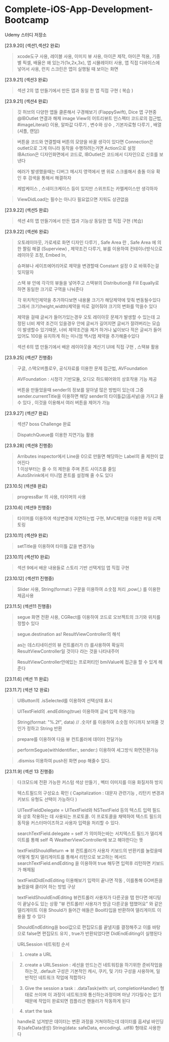 # Complete-iOS-App-Development-Bootcamp
Udemy 스터디 저장소

[23.9.20] (섹션1,섹션2 완료)
> xcode도구 사용, 레이블 사용, 이미지 뷰 사용, 아이콘 제작, 아이콘 적용, 기종별 픽셀, 배율은 왜 있는가(1x,2x,3x), 앱 시뮬레이터 사용, 앱 직접 디바이스에 넣어서 사용,
> 런치 스크린은 앱이 실행될 때 보이는 화면

[23.9.21] (섹션3 완료)
> 섹션 2의 앱 만들기에서 만든 앱과 동일 한 앱 직접 구현 ( 복습 )

[23.9.21] (섹션4 완료)
> 깃 허브의 다양한 앱들 클론해서 구경해보기 (FlappySwift), Dice 앱 구현중 @IBOutlet 연결과 해제 image View의 어트리뷰트 인스펙터 코드로의 접근법, #imageLiteral() 이용, 알파값 다루기 , 변수와 상수 , 기본자료형 다루기 , 배열 (셔플, 랜덤)

> 버튼을 코드와 연결할때 버튼의 모양을 바꿀 생각이 있다면 Connection은 outlet으로 그게 아니라 동작을 수행하려는거면 Action으로 설정<br>IBAction은 디자인화면에서 코드로, IBOutlet은 코드에서 디자인으로 신호를 보낸다

> 에러가 발생했을때는 디버그 메시지 영역에서 맨 위로 스크롤해서 충돌 이유 확인 후 검색을 통해서 해결하자

> 케밥케이스 , 스네이크케이스 등이 있지만 스위프트는 카멜케이스만 생각하자

> ViewDidLoad는 필수는 아니다 필요없으면 지워도 상관없음

[23.9.22] (섹션5 완료)
> 섹션 4의 앱 만들기에서 만든 앱과 기능상 동일한 앱 직접 구현 (복습)

[23.9.22] (섹션6 완료)
> 오토레이아웃, 가로세로 화면 디자인 다루기 , Safe Area 란 , Safe Area 에 의한 짤림 해결 (Superview) , 제약조건 다루기, 뷰를 이용하여 컨테이너방식으로 레이아웃 조정, Embed In, 

> 슈퍼뷰나 세이프에어리어로 제약을 변경할때 Constant 설정 0 로 바꿔주는걸 잊지말자

> 스택 뷰 안에 각각의 뷰들을 넣어주고 스택뷰의 Distribution을 Fill Equally로 하면 동일한 크기로 구역을 나눠준다

> 각 위치적인제약을 추가하다보면 내용물 크기가 해당제약에 맞춰 변동될수있다 그래서 크기(height,width)제약을 따로 걸어줘야 크기의 변화를 막을수 있다

> 제약을 걸때 글씨가 들어가있는경우 오토 레이아웃 문제가 발생할 수 있는데 고정된 너비 제약 조건이 있을경우 안에 글씨가 길어지면 글씨가 잘려버리는 모습이 발생할수 있기때문, 너비 제약조건을 제거 하거나 넓이보다 적은 글씨가 들어있어도 100을 유지하게 하는 미니멈 맥시멈 제약을 추가해줄수있다

> 섹션 6의 앱 만들기에서 배운 레이아웃을 계산기 UI에 직접 구현 , 스택뷰 활용

[23.9.25] (섹션7 진행중)
> 구글, 스택오버플로우, 공식자료를 이용한 문제 접근법, AVFoundation

> AVFoundation : 시청각 기반모듈, 오디오 하드웨어와의 상호작용 기능 제공

> 버튼을 만들었을때 sender의 정보를 알아낼 많은 방법이 있는데 그중 sender.currentTitle을 이용하면
해당 sender의 타이틀값(옵셔널)을 가지고 올 수 있다 , 이것을 이용해서 여러 버튼을 제어가 가능

[23.9.27] (섹션7 완료)
> 섹션7 boss Challenge 완료

> DispatchQueue를 이용한 지연기능 활용

[23.9.28] (섹션8 진행중)
> Arributes inspector에서 Line을 0으로 만들면 해당하는 Label의 줄 제한이 없어진다<br>
> 1 이상부터는 줄 수 의 제한을 주며 폰트 사이즈를 줄임<br>
> AutoShrink에서 미니멈 폰트를 설정해 줄 수도 있다 

[23.10.5] (섹션8 완료)
> progressBar 의 사용, 타이머의 사용

[23.10.6] (섹션9 진행중)
> 타이머를 이용하여 색상변경에 지연하는법 구현, MVC패턴을 이용한 파일 리팩토링

[23.10.11] (섹션9 완료)
> setTitle을 이용하여 타이틀 값을 변경가능

[23.10.11] (섹션10 완료)
> 섹션 9에서 배운 내용들로 스토리 기반 선택게임 앱 직접 구현

[23.10.12] (섹션11 진행중)
> Slider 사용, String(format:) 구문을 이용하여 소숫점 처리 ,pow(,) 를 이용한 제곱사용

[23.11.5] (섹션11 진행중)
> segue 화면 전환 사용, CGRect를 이용하여 코드로 오브젝트의 크기와 위치를 정할수 있다

> segue.destination as! ResultViewController의 해석

> as는 데스티네이션의 뷰 컨트롤러가 (!) 를사용하여 확실히 ResultViewController일 것이다 라는 것을 나타내주어

> ResultViewController안에있는 프로퍼티인 bmiValue에 접근을 할 수 있게 해준다

[23.11.6] (섹션 11 완료)

[23.11.7] (섹션 12 완료)
> UIButton의 .isSelected를 이용하여 선택상태 표시

> UITextField의 .endEditing(true) 이용하여 글씨 입력 허용가능

> String(format: "%.2f", data) // .숫자f 를 이용하여 소숫점 어디까지 보여줄 것인가 정하고 String 반환

> prepare를 이용하여 다음 뷰 컨트롤러에 데이터 전달가능

> performSegue(withIdentifier:, sender:) 이용하여 세그방식 화면전환가능

> .dismiss 이용하여 push된 화면 pop 해줄수 있다.

[23.11.9] (섹션 13 진행중)
> 다크모드에 전환 가능한 커스텀 색상 만들기 , 벡터 이미지를 이용 화질저하 방지

> 텍스트필드의 구성요소 확인 ( Capitalization : 대문자 관련기능 , 리턴키 변경과 키보드 유형도 선택이 가능하다 )

> UITextFieldDelegate = UITextField와 NSTextField 등의 텍스트 입력 필드와 상호 작용하는 데 사용되는 프로토콜. 이 프로토콜을 채택하여 텍스트 필드의 동작을 커스터마이즈하고 사용자 입력을 처리할 수 있다.

> searchTextField.delegate = self 가 의미하는바는
서치텍스트 필드가 델리게이트를 통해 self 즉 WeatherViewController에 보고 해야한다는 뜻

> textFieldShouldReturn ⇒ 뷰 컨트롤러가 사용자 키보드의 반환키를 눌렀을때 어떻게 할지 델리게이트를 통해서 리턴으로 보고하는 메서드 searchTextField.endEditing 을 이용하여 true 해두면 입력후 리턴하면 키보드가 해제됨

> textFieldDidEndEditing 이용해보기 입력이 끝나면 작동 , 이를통해 GO버튼을 눌렀을때 클리어 하는 방법 구상

> textFieldShouldEndEditing 뷰컨트롤러 사용자가 다른곳을 탭 한다면 에디팅이 끝날수도 있는 상황
”뷰 컨트롤러! 사용자가 방금 다른곳을 탭했어요” 와 같은 델리게이트 이용
Should가 들어간 애들은 Bool타입을 반환하여 델리게이트 이용을 할 수 있다

> ShouldEndEditing을 bool값으로 편집모드를 끝낼지를 결정해주고
이를 바탕으로 false면 편집모드 유지 , true가 반환되었다면 DidEndEditing이 실행된다

> URLSession 네트워킹 순서

> 1. create a URL

> 2. create a URLSession : 세선을 만드는건 네트워킹을 하기위한 준비작업을 하는것, .default 구성은 기본적인 캐시, 쿠키, 및 기타 구성을 사용하며, 일반적인 네트워크 작업에 적합하다

> 3. Give the session a task : .dataTask(with: url, completionHandler) 형태로 쓰이며 이 과정이 네트워크와 통신하는과정이며
마냥 기다릴수는 없기때문에 작업이 완료되면 컴플리션 핸들러가 작동하게 된다

> 4. start the task

> handle로 넘겨받은 데이터는 변환 과정을 거쳐야하는데 데이터를 옵셔널 바인딩후(safeData생성) String(data: safeData, encodingL .utf8) 형태로 사용한다
